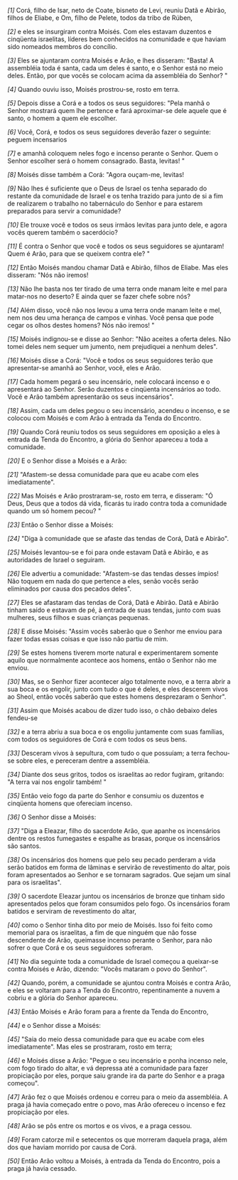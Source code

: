 *[1]* Corá, filho de Isar, neto de Coate, bisneto de Levi, reuniu Datã e Abirão, filhos de Eliabe, e Om, filho de Pelete, todos da tribo de Rúben,

*[2]* e eles se insurgiram contra Moisés. Com eles estavam duzentos e cinqüenta israelitas, líderes bem conhecidos na comunidade e que haviam sido nomeados membros do concílio.

*[3]* Eles se ajuntaram contra Moisés e Arão, e lhes disseram: "Basta! A assembléia toda é santa, cada um deles é santo, e o Senhor está no meio deles. Então, por que vocês se colocam acima da assembléia do Senhor? "

*[4]* Quando ouviu isso, Moisés prostrou-se, rosto em terra.

*[5]* Depois disse a Corá e a todos os seus seguidores: "Pela manhã o Senhor mostrará quem lhe pertence e fará aproximar-se dele aquele que é santo, o homem a quem ele escolher.

*[6]* Você, Corá, e todos os seus seguidores deverão fazer o seguinte: peguem incensarios

*[7]* e amanhã coloquem neles fogo e incenso perante o Senhor. Quem o Senhor escolher será o homem consagrado. Basta, levitas! "

*[8]* Moisés disse também a Corá: "Agora ouçam-me, levitas!

*[9]* Não lhes é suficiente que o Deus de Israel os tenha separado do restante da comunidade de Israel e os tenha trazido para junto de si a fim de realizarem o trabalho no tabernáculo do Senhor e para estarem preparados para servir a comunidade?

*[10]* Ele trouxe você e todos os seus irmãos levitas para junto dele, e agora vocês querem também o sacerdócio?

*[11]* É contra o Senhor que você e todos os seus seguidores se ajuntaram! Quem é Arão, para que se queixem contra ele? "

*[12]* Então Moisés mandou chamar Datã e Abirão, filhos de Eliabe. Mas eles disseram: "Nós não iremos!

*[13]* Não lhe basta nos ter tirado de uma terra onde manam leite e mel para matar-nos no deserto? E ainda quer se fazer chefe sobre nós?

*[14]* Além disso, você não nos levou a uma terra onde manam leite e mel, nem nos deu uma herança de campos e vinhas. Você pensa que pode cegar os olhos destes homens? Nós não iremos! "

*[15]* Moisés indignou-se e disse ao Senhor: "Não aceites a oferta deles. Não tomei deles nem sequer um jumento, nem prejudiquei a nenhum deles".

*[16]* Moisés disse a Corá: "Você e todos os seus seguidores terão que apresentar-se amanhã ao Senhor, você, eles e Arão.

*[17]* Cada homem pegará o seu incensário, nele colocará incenso e o apresentará ao Senhor. Serão duzentos e cinqüenta incensários ao todo. Você e Arão também apresentarão os seus incensários".

*[18]* Assim, cada um deles pegou o seu incensário, acendeu o incenso, e se colocou com Moisés e com Arão à entrada da Tenda do Encontro.

*[19]* Quando Corá reuniu todos os seus seguidores em oposição a eles à entrada da Tenda do Encontro, a glória do Senhor apareceu a toda a comunidade.

*[20]* E o Senhor disse a Moisés e a Arão:

*[21]* "Afastem-se dessa comunidade para que eu acabe com eles imediatamente".

*[22]* Mas Moisés e Arão prostraram-se, rosto em terra, e disseram: "Ó Deus, Deus que a todos dá vida, ficarás tu irado contra toda a comunidade quando um só homem pecou? "

*[23]* Então o Senhor disse a Moisés:

*[24]* "Diga à comunidade que se afaste das tendas de Corá, Datã e Abirão".

*[25]* Moisés levantou-se e foi para onde estavam Datã e Abirão, e as autoridades de Israel o seguiram.

*[26]* Ele advertiu a comunidade: "Afastem-se das tendas desses ímpios! Não toquem em nada do que pertence a eles, senão vocês serão eliminados por causa dos pecados deles".

*[27]* Eles se afastaram das tendas de Corá, Datã e Abirão. Datã e Abirão tinham saído e estavam de pé, à entrada de suas tendas, junto com suas mulheres, seus filhos e suas crianças pequenas.

*[28]* E disse Moisés: "Assim vocês saberão que o Senhor me enviou para fazer todas essas coisas e que isso não partiu de mim.

*[29]* Se estes homens tiverem morte natural e experimentarem somente aquilo que normalmente acontece aos homens, então o Senhor não me enviou.

*[30]* Mas, se o Senhor fizer acontecer algo totalmente novo, e a terra abrir a sua boca e os engolir, junto com tudo o que é deles, e eles descerem vivos ao Sheol, então vocês saberão que estes homens desprezaram o Senhor".

*[31]* Assim que Moisés acabou de dizer tudo isso, o chão debaixo deles fendeu-se

*[32]* e a terra abriu a sua boca e os engoliu juntamente com suas famílias, com todos os seguidores de Corá e com todos os seus bens.

*[33]* Desceram vivos à sepultura, com tudo o que possuíam; a terra fechou-se sobre eles, e pereceram dentre a assembléia.

*[34]* Diante dos seus gritos, todos os israelitas ao redor fugiram, gritando: "A terra vai nos engolir também! "

*[35]* Então veio fogo da parte do Senhor e consumiu os duzentos e cinqüenta homens que ofereciam incenso.

*[36]* O Senhor disse a Moisés:

*[37]* "Diga a Eleazar, filho do sacerdote Arão, que apanhe os incensários dentre os restos fumegastes e espalhe as brasas, porque os incensários são santos.

*[38]* Os incensários dos homens que pelo seu pecado perderam a vida serão batidos em forma de lâminas e servirão de revestimento do altar, pois foram apresentados ao Senhor e se tornaram sagrados. Que sejam um sinal para os israelitas".

*[39]* O sacerdote Eleazar juntou os incensários de bronze que tinham sido apresentados pelos que foram consumidos pelo fogo. Os incensários foram batidos e serviram de revestimento do altar,

*[40]* como o Senhor tinha dito por meio de Moisés. Isso foi feito como memorial para os israelitas, a fim de que ninguém que não fosse descendente de Arão, queimasse incenso perante o Senhor, para não sofrer o que Corá e os seus seguidores sofreram.

*[41]* No dia seguinte toda a comunidade de Israel começou a queixar-se contra Moisés e Arão, dizendo: "Vocês mataram o povo do Senhor".

*[42]* Quando, porém, a comunidade se ajuntou contra Moisés e contra Arão, e eles se voltaram para a Tenda do Encontro, repentinamente a nuvem a cobriu e a glória do Senhor apareceu.

*[43]* Então Moisés e Arão foram para a frente da Tenda do Encontro,

*[44]* e o Senhor disse a Moisés:

*[45]* "Saia do meio dessa comunidade para que eu acabe com eles imediatamente". Mas eles se prostraram, rosto em terra;

*[46]* e Moisés disse a Arão: "Pegue o seu incensário e ponha incenso nele, com fogo tirado do altar, e vá depressa até a comunidade para fazer propiciação por eles, porque saiu grande ira da parte do Senhor e a praga começou".

*[47]* Arão fez o que Moisés ordenou e correu para o meio da assembléia. A praga já havia começado entre o povo, mas Arão ofereceu o incenso e fez propiciação por eles.

*[48]* Arão se pôs entre os mortos e os vivos, e a praga cessou.

*[49]* Foram catorze mil e setecentos os que morreram daquela praga, além dos que haviam morrido por causa de Corá.

*[50]* Então Arão voltou a Moisés, à entrada da Tenda do Encontro, pois a praga já havia cessado.

